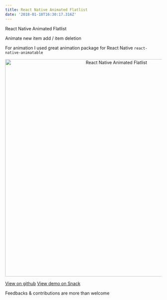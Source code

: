 ```yaml
---
title: React Native Animated Flatlist
date: '2018-01-18T16:30:17.316Z'
---
```


React Native Animated Flatlist

Animate new item add / item deletion

For animation I used great animation package for React Native `react-native-animatable`

<!-- read more -->

<p align="center">
  <img src="{ react-native-animated-flatlist.gif }" alt="React Native Animated Flatlist" style="height: 700px" />
</p>

[View on github](https://github.com/shakogegia/react-native-animated-flatlist)
[View demo on Snack](https://snack.expo.io/@shakogegia/react-native-animated-flatlist-demo)

Feedbacks & contributions are more than welcome
